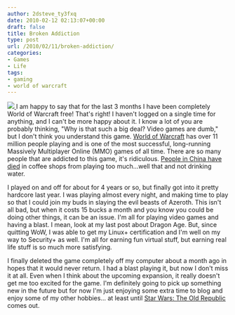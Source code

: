 ```yaml
---
author: 2dsteve_ty3fxq
date: 2010-02-12 02:13:07+00:00
draft: false
title: Broken Addiction
type: post
url: /2010/02/11/broken-addiction/
categories:
- Games
- Life
tags:
- gaming
- world of warcraft
---
```


[![](http://www.bitsandbinary.com/wp-content/uploads/2010/02/draft_lens4061992module27457072photo_1239749808world-of-warcraft-e1265940644689.jpg)
](http://www.bitsandbinary.com/wp-content/uploads/2010/02/draft_lens4061992module27457072photo_1239749808world-of-warcraft-e1265940644689.jpg)I am happy to say that for the last 3 months I have been completely World of Warcraft free! That's right! I haven't logged on a single time for anything, and I can't be more happy about it. I know a lot of you are probably thinking, "Why is that such a big deal? Video games are dumb," but I don't think you understand this game. [World of Warcraft](http://www.worldofwarcraft.com) has over 11 million people playing and is one of the most successful, long-running Massively Multiplayer Online (MMO) games of all time. There are so many people that are addicted to this game, it's ridiculous. [People in China have died](http://www.joystiq.com/2005/11/04/wow-online-funeral-commemorates-death-of-young-gamer/) in coffee shops from playing too much...well that and not drinking water.

I played on and off for about for 4 years or so, but finally got into it pretty hardcore last year. I was playing almost every night, and making time to play so that I could join my buds in slaying the evil beasts of Azeroth. This isn't all bad, but when it costs 15 bucks a month and you know you could be doing other things, it can be an issue. I'm all for playing video games and having a blast. I mean, look at my last post about Dragon Age. But, since quitting WoW, I was able to get my Linux+ certification and I'm well on my way to Security+ as well. I'm all for earning fun virtual stuff, but earning real life stuff is so much more satisfying.

I finally deleted the game completely off my computer about a month ago in hopes that it would never return. I had a blast playing it, but now I don't miss it at all. Even when I think about the upcoming expansion, it really doesn't get me too excited for the game. I'm definitely going to pick up something new in the future but for now I'm just enjoying some extra time to blog and enjoy some of my other hobbies... at least until [Star Wars: The Old Republic](http://www.swtor.com) comes out.
